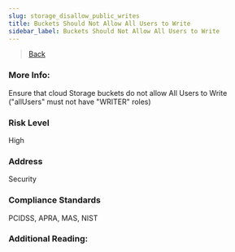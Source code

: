 ```yaml
---
slug: storage_disallow_public_writes
title: Buckets Should Not Allow All Users to Write
sidebar_label: Buckets Should Not Allow All Users to Write
---
```

> [Back](../../gcpstoragemonitoring)

### More Info:
Ensure that cloud Storage buckets do not allow All Users to Write ("allUsers" must not have "WRITER" roles)

### Risk Level
High

### Address
Security

### Compliance Standards
PCIDSS, APRA, MAS, NIST

### Additional Reading:
